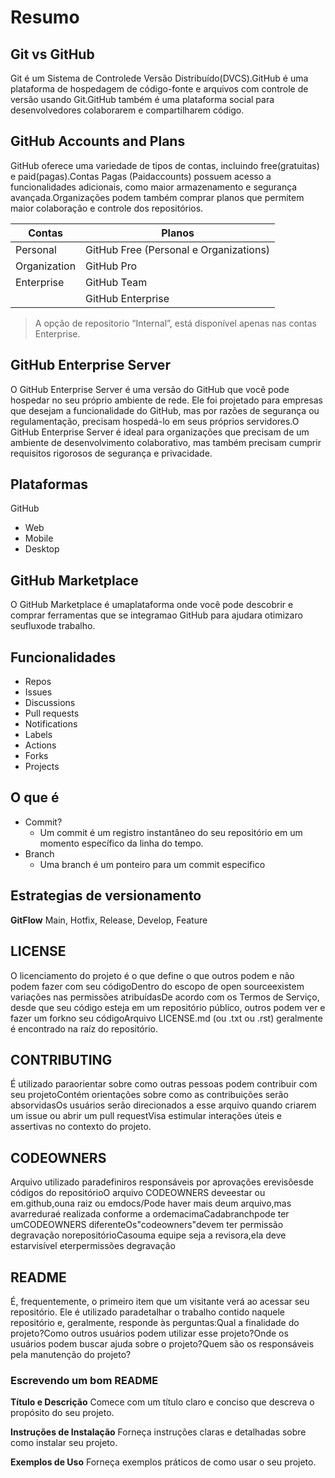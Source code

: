 # Resumo

## Git vs GitHub
Git é um Sistema de Controlede Versão Distribuído(DVCS).GitHub é uma plataforma de hospedagem de código-fonte e arquivos com controle de versão usando Git.GitHub também é uma plataforma social para desenvolvedores colaborarem e compartilharem código.

## GitHub Accounts and Plans
GitHub oferece uma variedade de tipos de contas, incluindo free(gratuitas) e paid(pagas).Contas Pagas (Paidaccounts) possuem acesso a funcionalidades adicionais, como maior armazenamento e segurança avançada.Organizações podem também comprar planos que permitem maior colaboração e controle dos repositórios.

| Contas | Planos |
| --- | --- |
| Personal | GitHub Free (Personal e Organizations) | 
| Organization | GitHub Pro|
| Enterprise | GitHub Team  |
| | GitHub Enterprise |

> A opção de repositorio “Internal”, está disponível apenas nas contas Enterprise. 

## GitHub Enterprise Server
O GitHub Enterprise Server é uma versão do GitHub que você pode hospedar no seu próprio ambiente de rede. Ele foi projetado para empresas que desejam a funcionalidade do GitHub, mas por razões de segurança ou regulamentação, precisam hospedá-lo em seus próprios servidores.O GitHub Enterprise Server é ideal para organizações que precisam de um ambiente de desenvolvimento colaborativo, mas também precisam cumprir requisitos rigorosos de segurança e privacidade.

## Plataformas
GitHub
 - Web
 - Mobile
 - Desktop

## GitHub Marketplace
O GitHub Marketplace é umaplataforma onde você pode descobrir e comprar ferramentas que se integramao GitHub para ajudara otimizaro seufluxode trabalho. 

## Funcionalidades
- Repos
- Issues
- Discussions
- Pull requests
- Notifications
- Labels
- Actions
- Forks
- Projects

## O que é 
- Commit?
  - Um commit é um registro instantâneo do seu repositório em um momento específico da linha do tempo.
- Branch
  - Uma branch é um ponteiro para um commit especifico

## Estrategias de versionamento
**GitFlow**
Main, Hotfix, Release, Develop, Feature

## LICENSE
O licenciamento  do projeto é o que define o que outros  podem e não podem fazer  com seu códigoDentro do escopo de open sourceexistem variações nas permissões atribuídasDe acordo com os Termos  de Serviço, desde que seu código esteja em um  repositório público,  outros podem ver  e fazer  um forkno seu códigoArquivo LICENSE.md (ou .txt ou .rst) geralmente é encontrado na raíz do repositório.

## CONTRIBUTING
É utilizado  paraorientar  sobre como outras pessoas podem contribuir  com seu projetoContém orientações sobre como as contribuições  serão absorvidasOs usuários  serão direcionados a esse arquivo  quando criarem um  issue ou abrir um pull  requestVisa estimular  interações úteis e assertivas no  contexto  do projeto.

## CODEOWNERS
Arquivo utilizado paradefiniros responsáveis por aprovações erevisõesde códigos do repositórioO arquivo  CODEOWNERS deveestar ou em.github,ouna raiz ou  emdocs/Pode haver  mais deum  arquivo,mas avarreduraé realizada conforme  a ordemacimaCadabranchpode ter  umCODEOWNERS diferenteOs"codeowners"devem ter  permissão degravação norepositórioCasouma equipe seja a revisora,ela deve estarvisível  eterpermissões degravação

## README
É, frequentemente,  o primeiro item que um  visitante  verá ao acessar seu repositório. Ele é utilizado  paradetalhar  o trabalho  contido naquele  repositório e, geralmente,  responde às perguntas:Qual a finalidade do projeto?Como outros  usuários podem utilizar  esse projeto?Onde os usuários podem buscar ajuda sobre o projeto?Quem  são os responsáveis  pela manutenção  do projeto?

### Escrevendo um bom README

**Título e Descrição**
Comece com um título claro e conciso que descreva o propósito do seu projeto.

**Instruções de Instalação**
Forneça instruções claras e detalhadas sobre como instalar seu projeto.

**Exemplos de Uso**
Forneça exemplos práticos de como usar o seu projeto.
